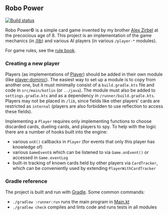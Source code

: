 ## Robo Power

[![Build status](https://github.com/dzirbel/robopower/workflows/Build/badge.svg)](https://github.com/dzirbel/robopower/actions/workflows/build.yml)

Robo Power© is a simple card game invented by my brother [Alex Zirbel](https://github.com/azirbel)
at the precocious age of 8. This project is an implementation of the game mechanics (in
[/lib](/lib)) and various AI players (in various `/player-*` modules).

For game rules, see the [rule book](/rulebook.pdf).

### Creating a new player

Players (as implementations of [Player](/lib/src/main/kotlin/com/dzirbel/robopower/Player.kt))
should be added in their own module (like [player-dominic](/player-dominic)). The easiest way to
set up a module is to copy from another one, but it must minimally consist of a `build.gradle.kts`
file and code in `src/main/kotlin` (or `../java`). The module must also be added to
`settings.gradle.kts` and as a dependency in `/runner/build.gradle.kts`. Players may not be placed
in `/lib`, since fields like other players' cards are restricted as `internal` (players are also
forbidden to use reflection to access these fields).

Implementing a `Player` requires only implementing functions to choose discarded cards, dueling
cards, and players to spy. To help with the logic there are a number of hooks built into the engine:
- various `onX()` callbacks in `Player` (for events that only this player has knowledge of)
- various `GameEvent`s which can be listened to via `Game.onEvent()` or accessed in `Game.eventLog`
- built-in tracking of known cards held by other players via `CardTracker`, which can be 
  conveniently used by extending `PlayerWithCardTracker`

### Gradle reference

The project is built and run with [Gradle](https://gradle.org/). Some common commands:
- `./gradlew :runner:run` runs the main program in [Main.kt](/runner/src/main/kotlin/com/dzirbel/robopower/Main.kt)
- `./gradlew check` compiles and lints code and runs tests in all modules
